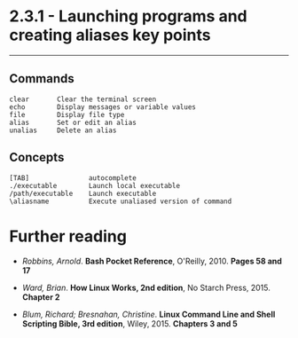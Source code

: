 # 2.3.1 - Launching programs and creating aliases key points
------------------------------------------------------------

## Commands
```shell
clear       Clear the terminal screen
echo        Display messages or variable values
file        Display file type
alias       Set or edit an alias
unalias     Delete an alias
```

## Concepts
```
[TAB]               autocomplete
./executable        Launch local executable
/path/executable    Launch executable
\aliasname          Execute unaliased version of command
```

# Further reading
* _Robbins, Arnold_. **Bash Pocket Reference**, O'Reilly, 2010. **Pages 58 and 17**

* _Ward, Brian_. **How Linux Works, 2nd edition**, No Starch Press, 2015. **Chapter 2**

* _Blum, Richard; Bresnahan, Christine_. **Linux Command Line and Shell Scripting Bible, 3rd edition**, Wiley, 2015. **Chapters 3 and 5**